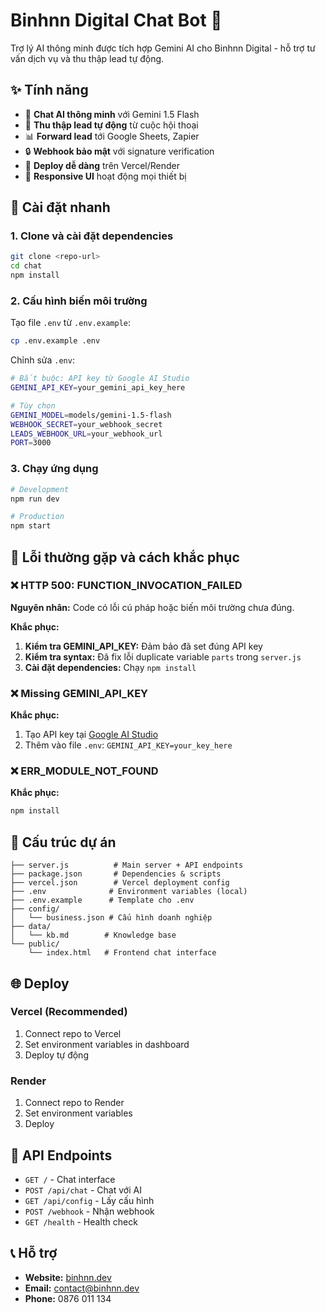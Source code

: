 # Binhnn Digital Chat Bot 🤖

Trợ lý AI thông minh được tích hợp Gemini AI cho Binhnn Digital - hỗ trợ tư vấn dịch vụ và thu thập lead tự động.

## ✨ Tính năng

- 🤖 **Chat AI thông minh** với Gemini 1.5 Flash
- 🎯 **Thu thập lead tự động** từ cuộc hội thoại
- 📊 **Forward lead** tới Google Sheets, Zapier
- 🔒 **Webhook bảo mật** với signature verification
- 🚀 **Deploy dễ dàng** trên Vercel/Render
- 📱 **Responsive UI** hoạt động mọi thiết bị

## 🚀 Cài đặt nhanh

### 1. Clone và cài đặt dependencies
```bash
git clone <repo-url>
cd chat
npm install
```

### 2. Cấu hình biến môi trường
Tạo file `.env` từ `.env.example`:
```bash
cp .env.example .env
```

Chỉnh sửa `.env`:
```bash
# Bắt buộc: API key từ Google AI Studio
GEMINI_API_KEY=your_gemini_api_key_here

# Tùy chọn
GEMINI_MODEL=models/gemini-1.5-flash
WEBHOOK_SECRET=your_webhook_secret
LEADS_WEBHOOK_URL=your_webhook_url
PORT=3000
```

### 3. Chạy ứng dụng
```bash
# Development
npm run dev

# Production
npm start
```

## 🔧 Lỗi thường gặp và cách khắc phục

### ❌ **HTTP 500: FUNCTION_INVOCATION_FAILED**

**Nguyên nhân:** Code có lỗi cú pháp hoặc biến môi trường chưa đúng.

**Khắc phục:**
1. **Kiểm tra GEMINI_API_KEY:** Đảm bảo đã set đúng API key
2. **Kiểm tra syntax:** Đã fix lỗi duplicate variable `parts` trong `server.js`
3. **Cài đặt dependencies:** Chạy `npm install`

### ❌ **Missing GEMINI_API_KEY**

**Khắc phục:** 
1. Tạo API key tại [Google AI Studio](https://makersuite.google.com/)
2. Thêm vào file `.env`: `GEMINI_API_KEY=your_key_here`

### ❌ **ERR_MODULE_NOT_FOUND**

**Khắc phục:** 
```bash
npm install
```

## 📁 Cấu trúc dự án

```
├── server.js          # Main server + API endpoints
├── package.json       # Dependencies & scripts
├── vercel.json        # Vercel deployment config
├── .env              # Environment variables (local)
├── .env.example      # Template cho .env
├── config/
│   └── business.json # Cấu hình doanh nghiệp
├── data/
│   └── kb.md        # Knowledge base
└── public/
    └── index.html   # Frontend chat interface
```

## 🌐 Deploy

### Vercel (Recommended)
1. Connect repo to Vercel
2. Set environment variables in dashboard
3. Deploy tự động

### Render
1. Connect repo to Render  
2. Set environment variables
3. Deploy

## 🔗 API Endpoints

- `GET /` - Chat interface
- `POST /api/chat` - Chat với AI
- `GET /api/config` - Lấy cấu hình
- `POST /webhook` - Nhận webhook
- `GET /health` - Health check

## 📞 Hỗ trợ

- **Website:** [binhnn.dev](https://binhnn.dev)
- **Email:** contact@binhnn.dev
- **Phone:** 0876 011 134

